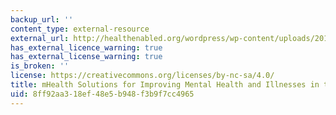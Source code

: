 ```yaml
---
backup_url: ''
content_type: external-resource
external_url: http://healthenabled.org/wordpress/wp-content/uploads/2017/09/mHA-Aging-Paper3_092713-1.pdf
has_external_licence_warning: true
has_external_license_warning: true
is_broken: ''
license: https://creativecommons.org/licenses/by-nc-sa/4.0/
title: mHealth Solutions for Improving Mental Health and Illnesses in the Aging Process
uid: 8ff92aa3-18ef-48e5-b948-f3b9f7cc4965
---
```

